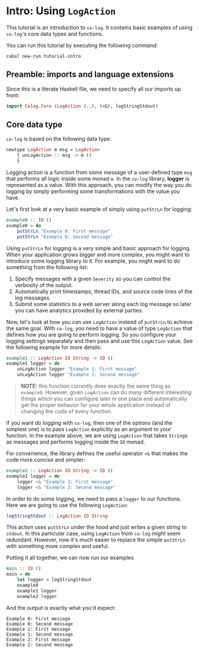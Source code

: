 # Intro: Using `LogAction`

This tutorial is an introduction to `co-log`. It contains basic examples of
using `co-log`'s core data types and functions.

You can run this tutorial by executing the following command:

```shell
cabal new-run tutorial-intro
```

## Preamble: imports and language extensions

Since this is a literate Haskell file, we need to specify all our imports up
front:

```haskell
import Colog.Core (LogAction (..), (<&), logStringStdout)
```

## Core data type

`co-log` is based on the following data type:

```idris
newtype LogAction m msg = LogAction
    { unLogAction :: msg -> m ()
    }
```

Logging action is a function from some message of a user-defined type `msg` that
performs all logic inside some monad `m`. In the `co-log` library, **logger** is
represented as a value. With this approach, you can modify the way you do
logging by simply performing some transformations with the value you have.

Let's first look at a very basic example of simply using `putStrLn` for logging:

```haskell
example0 :: IO ()
example0 = do
    putStrLn "Example 0: First message"
    putStrLn "Example 0: Second message"
```

Using `putStrLn` for logging is a very simple and basic approach for logging.
When your application grows bigger and more complex, you might want to introduce
some logging library to it. For example, you might want to do something from the
following list:

1. Specify messages with a given `Severity` so you can control the verbosity of
the output.
2. Automatically print timestamps, thread IDs, and source code lines of the log
messages.
3. Submit some statistics to a web server along each log message so later you
can have analytics provided by external parties.

Now, let's look at how you can use `LogAction` instead of `putStrLn` to achieve
the same goal. With `co-log`, you need to have a value of type `LogAction` that
defines how you are going to perform logging. So you configure your logging
settings separately and then pass and use this `LogAction` value. See the
following example for more details:

```haskell
example1 :: LogAction IO String -> IO ()
example1 logger = do
    unLogAction logger "Example 1: First message"
    unLogAction logger "Example 1: Second message"
```

> **NOTE:** this function currently does exactly the same thing as `example0`.
> However, given `LogAction` can do many different interesting things which you
> can configure later in one place and automatically get the proper behavior for
> your whole application instead of changing the code of every function.

If you want do logging with `co-log`, then one of the options (and the simplest
one) is to pass `LogAction` explicitly as an argument to your function. In the
example above, we are using `LogAction` that takes `String`s as messages and
performs logging inside the `IO` monad.

For convenience, the library defines the useful operator `<&` that makes the
code more concise and simpler:

```haskell
example2 :: LogAction IO String -> IO ()
example2 logger = do
    logger <& "Example 2: First message"
    logger <& "Example 2: Second message"
```

In order to do some logging, we need to pass a `logger` to our functions.
Here we are going to use the following `LogAction`:

```idris
logStringStdout :: LogAction IO String
```

This action uses `putStrLn` under the hood and just writes a given string to
`stdout`. In this particular case, using `LogAction` from `co-log` might seem
redundant. However, now it's much easier to replace the simple `putStrLn` with
something more complex and useful.

Putting it all together, we can now run our examples

```haskell
main :: IO ()
main = do
    let logger = logStringStdout
    example0
    example1 logger
    example2 logger
```

And the output is exactly what you'd expect:

```
Example 0: First message
Example 0: Second message
Example 1: First message
Example 1: Second message
Example 2: First message
Example 2: Second message
```
